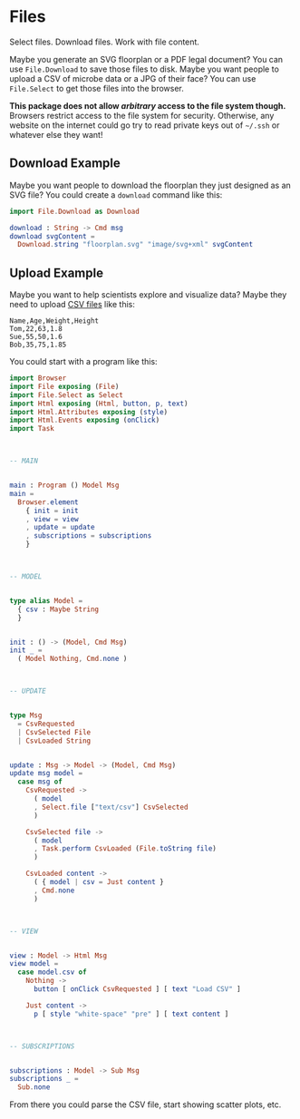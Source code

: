 # Files

Select files. Download files. Work with file content.

Maybe you generate an SVG floorplan or a PDF legal document? You can use `File.Download` to save those files to disk. Maybe you want people to upload a CSV of microbe data or a JPG of their face? You can use `File.Select` to get those files into the browser.

**This package does not allow _arbitrary_ access to the file system though.** Browsers restrict access to the file system for security. Otherwise, any website on the internet could go try to read private keys out of `~/.ssh` or whatever else they want!


## Download Example

Maybe you want people to download the floorplan they just designed as an SVG file? You could create a `download` command like this:

```elm
import File.Download as Download

download : String -> Cmd msg
download svgContent =
  Download.string "floorplan.svg" "image/svg+xml" svgContent
```


## Upload Example

Maybe you want to help scientists explore and visualize data? Maybe they need to upload [CSV files](https://en.wikipedia.org/wiki/Comma-separated_values) like this:

```
Name,Age,Weight,Height
Tom,22,63,1.8
Sue,55,50,1.6
Bob,35,75,1.85
```

You could start with a program like this:

```elm
import Browser
import File exposing (File)
import File.Select as Select
import Html exposing (Html, button, p, text)
import Html.Attributes exposing (style)
import Html.Events exposing (onClick)
import Task



-- MAIN


main : Program () Model Msg
main =
  Browser.element
    { init = init
    , view = view
    , update = update
    , subscriptions = subscriptions
    }



-- MODEL


type alias Model =
  { csv : Maybe String
  }


init : () -> (Model, Cmd Msg)
init _ =
  ( Model Nothing, Cmd.none )



-- UPDATE


type Msg
  = CsvRequested
  | CsvSelected File
  | CsvLoaded String


update : Msg -> Model -> (Model, Cmd Msg)
update msg model =
  case msg of
    CsvRequested ->
      ( model
      , Select.file ["text/csv"] CsvSelected
      )

    CsvSelected file ->
      ( model
      , Task.perform CsvLoaded (File.toString file)
      )

    CsvLoaded content ->
      ( { model | csv = Just content }
      , Cmd.none
      )



-- VIEW


view : Model -> Html Msg
view model =
  case model.csv of
    Nothing ->
      button [ onClick CsvRequested ] [ text "Load CSV" ]

    Just content ->
      p [ style "white-space" "pre" ] [ text content ]



-- SUBSCRIPTIONS


subscriptions : Model -> Sub Msg
subscriptions _ =
  Sub.none

```

From there you could parse the CSV file, start showing scatter plots, etc.